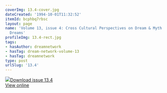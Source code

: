 ```yaml
---
coverImg: 13.4-cover.jpg
dateCreated: '1994-10-01T11:32:52'
itemId: bcphbq7rbsc
layout: page
name: 'Volume 13, issue 4: Cross Cultural Perspectives on Dream & Myth: Extraterrestrial
  Dreams'
profileImg: 13.4-rect.jpg
tags:
- hasAuthor: dreamnetwork
- hasTag: dream-network-volume-13
- hasTag: dreamnetwork
type: post
urlSlug: '13.4'
---
```

<img class="card-journal-img" src="../images/13.4-rect.jpg"/><a href="../files/pdfs/Volume_13/13.4-Dream-Network_Volume-13_No-4.pdf" download="">Download issue 13.4</a><br><a href="../files/pdfs/Volume_13/13.4-Dream-Network_Volume-13_No-4.pdf">View online</a>